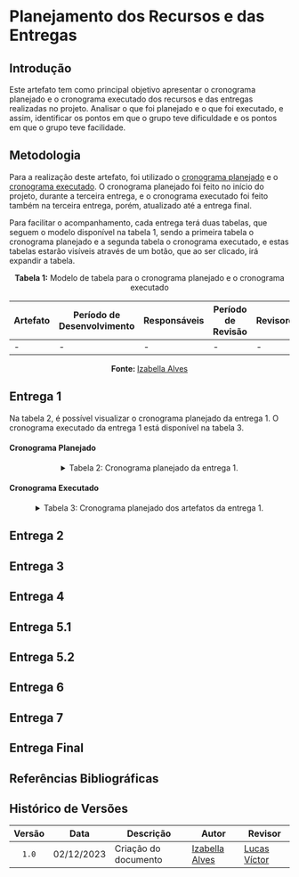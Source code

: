 # Planejamento dos Recursos e das Entregas

## Introdução

Este artefato tem como principal objetivo apresentar o cronograma planejado e o cronograma executado dos recursos e das entregas realizadas no projeto. Analisar o que foi planejado e o que foi executado, e assim, identificar os pontos em que o grupo teve dificuldade e os pontos em que o grupo teve facilidade.

## Metodologia

Para a realização deste artefato, foi utilizado o [cronograma planejado]() e o [cronograma executado](). O cronograma planejado foi feito no início do projeto, durante a terceira entrega, e o cronograma executado foi feito também na terceira entrega, porém, atualizado até a entrega final.

Para facilitar o acompanhamento, cada entrega terá duas tabelas, que seguem o modelo disponível na tabela 1, sendo a primeira tabela o cronograma planejado e a segunda tabela o cronograma executado, e estas tabelas estarão visíveis através de um botão, que ao ser clicado, irá expandir a tabela.

<div align="center">
<p><b>Tabela 1:</b> Modelo de tabela para o cronograma planejado e o cronograma executado</p>

<table>
    <thead>
        <tr>
            <th>Artefato</th>
            <th>Período de Desenvolvimento</th>
            <th>Responsáveis</th>
            <th>Período de Revisão</th>
            <th>Revisores</th>
        </tr>
    </thead>
    <tbody>
        <tr>
            <td>-</td>
            <td>-</td>
            <td>-</td>
            <td>-</td>
            <td>-</td>
        </tr>
    </tbody>
</table>

<p><b>Fonte: </b><a href="https://github.com/izabellaalves">Izabella Alves</a></p>
</div>


## Entrega 1

Na tabela 2, é possível visualizar o cronograma planejado da entrega 1. O cronograma executado da entrega 1 está disponível na tabela 3.

#### Cronograma Planejado

<div align="center">
<details>

<summary>Tabela 2: Cronograma planejado da entrega 1.</summary>

<table>
    <thead>
        <tr>
            <th>Artefato</th>
            <th>Período de Desenvolvimento</th>
            <th>Responsáveis</th>
            <th>Período de Revisão</th>
            <th>Revisores</th>
        </tr>
    </thead>
    <tbody>
        <tr>
            <td><a href="https://requisitos-de-software.github.io/2023.2-Economia-DF/planejamento%20do%20projeto/heatmap-disponibilidade/">Heatmap de Disponibilidade</a></td>
            <td>Início: 06/set <br> Fim: 13/set</td>
            <td><a href="https://github.com/izabellaalves">Izabella Alves</a></td>
            <td>Início: 13/set <br> Fim: 14/set</td>
            <td><a href="https://github.com/gabrielrosa09">Gabriel Rosa</a></td>
        </tr>
        <tr>
            <td><a href="https://requisitos-de-software.github.io/2023.2-Economia-DF/planejamento%20do%20projeto/ferramentas/">Ferramentas do Projeto</a></td>
            <td>Início: 06/set <br> Fim: 13/set</td>
            <td><a href="https://github.com/LucasOliveiraDiasMarquesFerreira">Lucas Oliveira</a></td>
            <td>Início: 13/set <br> Fim: 14/set</td>
            <td><a href="https://github.com/ZenildaVieira">Zenilda Vieira</a> <br> <a href="https://github.com/izabellaalves">Izabella Alves</a> <br> <a href="https://github.com/gabrielrosa09">Gabriel Rosa</a> <br> <a href="https://github.com/lucassouzs">Lucas Ribeiro</a></td>
        </tr>
        </tr>
        <tr>
            <td><a href="https://requisitos-de-software.github.io/2023.2-Economia-DF/planejamento%20do%20projeto/lista-apps-avaliados/">Aplicativos Avaliados</a></td>
            <td>Início: 06/set <br> Fim: 13/set</td>
            <td><a href="https://github.com/gabrielrosa09">Gabriel Rosa</a> <br> <a href="https://github.com/GZaranza">Gabriel Zaranza</a> <br> <a href="https://github.com/izabellaalves">Izabella Alves</a> <br> <a href="https://github.com/LucasOliveiraDiasMarquesFerreira">Lucas De Oliveira</a> <br> <a href="https://github.com/lucassouzs">Lucas Ribeiro</a> <br> <a href="https://github.com/Lucas13032003">Lucas Victor</a> <br> <a href="https://github.com/zenildavieira">Zenilda Vieira</a></td>
            <td>Início: 13/set <br> Fim: 14/set</td>
            <td><a href="https://github.com/gabrielrosa09">Gabriel Rosa</a> <br> <a href="https://github.com/GZaranza">Gabriel Zaranza</a> <br> <a href="https://github.com/izabellaalves">Izabella Alves</a> <br> <a href="https://github.com/LucasOliveiraDiasMarquesFerreira">Lucas De Oliveira</a> <br> <a href="https://github.com/lucassouzs">Lucas Ribeiro</a> <br> <a href="https://github.com/Lucas13032003">Lucas Victor</a> <br> <a href="https://github.com/zenildavieira">Zenilda Vieira</a></td>
        </tr>
        <tr>
            <td><a href="https://requisitos-de-software.github.io/2023.2-Economia-DF/planejamento%20do%20projeto/app-selecionado/">Aplicativo Selecionado</a></td>
            <td>Início: 06/set <br> Fim: 13/set</td>
            <td><a href="https://github.com/GZaranza">Gabriel Zaranza</a></td>
            <td>Início: 13/set <br> Fim: 14/set</td>
            <td><a href="https://github.com/izabellaalves">Izabella Alves</a></td>
        </tr>
        <tr>
            <td><a href="https://requisitos-de-software.github.io/2023.2-Economia-DF/planejamento%20do%20projeto/rich-picture/">Rich Picture</a></td>
            <td>Início: 06/set <br> Fim: 13/set</td>
            <td><a href="https://github.com/Lucas13032003">Lucas Víctor</a> <br> <a href="https://github.com/lucassouzs">Lucas Ribeiro</a></td>
            <td>Início: 13/set <br> Fim: 14/set</td>
            <td><a href="https://github.com/GZaranza">Gabriel Zaranza</a></td>
        </tr>
        <tr>
            <td><a href="https://requisitos-de-software.github.io/2023.2-Economia-DF/planejamento%20do%20projeto/cronograma_planejado/">Cronograma Planejado</a></td>
            <td>Início: 06/set <br> Fim: 13/set</td>
            <td><a href="https://github.com/gabrielrosa09">Gabriel Rosa</a> <br> <a href="https://github.com/ZenildaVieira">Zenilda Vieira</a></td>
            <td>Início: 13/set <br> Fim: 14/set</td>
            <td><a href="https://github.com/GZaranza">Gabriel Zaranza</a></td>
        </tr>
        <tr>
            <td><a href="https://requisitos-de-software.github.io/2023.2-Economia-DF/planejamento%20do%20projeto/cronograma_executado/">Cronograma Executado</a></td>
            <td>15/set</td>
            <td><a href="https://github.com/gabrielrosa09">Gabriel Rosa</a> <br> <a href="https://github.com/ZenildaVieira">Zenilda Vieira</a></td>
            <td>15/set</td>
            <td><a href="https://github.com/LucasOliveiraDiasMarquesFerreira">Lucas Oliveira</a></td>
        </tr>
    </tbody>
</table>

<p><b>Fonte: </b><a href="https://github.com/izabellaalves">Izabella Alves</a></p>
</div>

#### Cronograma Executado

<div align="center">

<details>

<summary>Tabela 3: Cronograma planejado dos artefatos da entrega 1.</summary>


<table>
    <thead>
        <tr>
            <th>Artefato</th>
            <th>Período de Desenvolvimento</th>
            <th>Responsáveis</th>
            <th>Período de Revisão</th>
            <th>Revisores</th>
        </tr>
    </thead>
    <tbody>
        <tr>
            <td><a href="https://requisitos-de-software.github.io/2023.2-Economia-DF/planejamento%20do%20projeto/heatmap-disponibilidade/">Heatmap de Disponibilidade</a></td>
            <td> 06/set <br> Fim: 07/se</td>
            <td><a href="https://github.com/izabellaalves">Izabella Alves</a></td>
            <td> 13/set <br> Fim:14/set<</td>
            <td><a href="https://github.com/gabrielrosa09">Gabriel Rosa</a></td>
        </tr>
        <tr>
            <td><a href="https://requisitos-de-software.github.io/2023.2-Economia-DF/planejamento%20do%20projeto/ferramentas/">Ferramentas do Projeto</a></td>
         <td>Início: 06/set <br> Fim: 29/set</td>
            <td><a href="https://github.com/LucasOliveiraDiasMarquesFerreira">Lucas Oliveira</a></td>
         <td>Início: 13/set <br> Fim:14/set</td>
            <td><a href="https://github.com/ZenildaVieira">Zenilda Vieira</a> <br> <a href="https://github.com/izabellaalves">Izabella Alves</a> <br> <a href="https://github.com/gabrielrosa09">Gabriel Rosa</a> <br> <a href="https://github.com/lucassouzs">Lucas Ribeiro</a></td>
        </tr>
        </tr>
        <tr>
            <td><a href="https://requisitos-de-software.github.io/2023.2-Economia-DF/planejamento%20do%20projeto/lista-apps-avaliados/">Aplicativos Avaliados</a></td>
             <td>Início: 06/set <br> Fim: 24/set</td>
            <td><a href="https://github.com/gabrielrosa09">Gabriel Rosa</a> <br> <a href="https://github.com/GZaranza">Gabriel Zaranza</a> <br> <a href="https://github.com/izabellaalves">Izabella Alves</a> <br> <a href="https://github.com/LucasOliveiraDiasMarquesFerreira">Lucas De Oliveira</a> <br> <a href="https://github.com/lucassouzs">Lucas Ribeiro</a> <br> <a href="https://github.com/Lucas13032003">Lucas Victor</a> <br> <a href="https://github.com/zenildavieira">Zenilda Vieira</a></td>
         <td>Início: 13/out <br> Fim: 14/out</td>
            <td><a href="https://github.com/gabrielrosa09">Gabriel Rosa</a> <br> <a href="https://github.com/GZaranza">Gabriel Zaranza</a> <br> <a href="https://github.com/izabellaalves">Izabella Alves</a> <br> <a href="https://github.com/LucasOliveiraDiasMarquesFerreira">Lucas De Oliveira</a> <br> <a href="https://github.com/lucassouzs">Lucas Ribeiro</a> <br> <a href="https://github.com/Lucas13032003">Lucas Victor</a> <br> <a href="https://github.com/zenildavieira">Zenilda Vieira</a></td>
        </tr>
        <tr>
            <td><a href="https://requisitos-de-software.github.io/2023.2-Economia-DF/planejamento%20do%20projeto/app-selecionado/">Aplicativo Selecionado</a></td>
      <td>Início: 06/set <br> Fim: 24/set</td>
      <td><a href="https://github.com/GZaranza">Gabriel Zaranza</a></td>
      <td>Início: 17/set <br> Fim:17/set</td>
      <td><a href="https://github.com/izabellaalves">Izabella Alves</a></td>
        </tr>
        <tr>
            <td><a href="https://requisitos-de-software.github.io/2023.2-Economia-DF/planejamento%20do%20projeto/rich-picture/">Rich Picture</a></td>
            <td>Início:  <br> Fim: </td>
            <td><a href="https://github.com/Lucas13032003">Lucas Víctor</a> <br> <a href="https://github.com/lucassouzs">Lucas Ribeiro</a></td>
            <td>Início:  <br> Fim: </td>
            <td><a href="https://github.com/GZaranza">Gabriel Zaranza</a></td>
        </tr>
        <tr>
            <td><a href="https://requisitos-de-software.github.io/2023.2-Economia-DF/planejamento%20do%20projeto/cronograma_planejado/">Cronograma Planejado</a></td>
            <td>Início:  <br> Fim: </td>
            <td><a href="https://github.com/gabrielrosa09">Gabriel Rosa</a> <br> <a href="https://github.com/ZenildaVieira">Zenilda Vieira</a></td>
            <td>Início:  <br> Fim: </td>
            <td><a href="https://github.com/GZaranza">Gabriel Zaranza</a></td>
        </tr>
        <tr>
            <td><a href="https://requisitos-de-software.github.io/2023.2-Economia-DF/planejamento%20do%20projeto/cronograma_executado/">Cronograma Executado</a></td>
            <td></td>
            <td><a href="https://github.com/gabrielrosa09">Gabriel Rosa</a> <br> <a href="https://github.com/ZenildaVieira">Zenilda Vieira</a></td>
            <td></td>
            <td><a href="https://github.com/LucasOliveiraDiasMarquesFerreira">Lucas Oliveira</a></td>
        </tr>
    </tbody>
</table>

<p><b>Fonte: </b><a href="https://github.com/izabellaalves">Izabella Alves</a></p>
</div>

## Entrega 2

## Entrega 3

## Entrega 4

## Entrega 5.1

## Entrega 5.2

## Entrega 6

## Entrega 7

## Entrega Final

## Referências Bibliográficas

## Histórico de Versões


| Versão | Data | Descrição | Autor | Revisor |
| :----: | ---- | --------- | ----- | ------- |
| `1.0`  |02/12/2023| Criação do documento | [Izabella Alves](https://github.com/izabellaalves) |[Lucas Víctor](https://github.com/Lucas13032003) |
